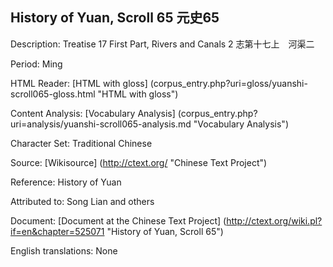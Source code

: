 ## History of Yuan, Scroll 65 元史65

Description: Treatise 17 First Part, Rivers and Canals 2 志第十七上　河渠二

Period: Ming

HTML Reader: [HTML with gloss] (corpus_entry.php?uri=gloss/yuanshi-scroll065-gloss.html "HTML with gloss")

Content Analysis: [Vocabulary Analysis] (corpus_entry.php?uri=analysis/yuanshi-scroll065-analysis.md "Vocabulary Analysis")

Character Set: Traditional Chinese

Source: [Wikisource] (http://ctext.org/ "Chinese Text Project")

Reference: History of Yuan

Attributed to: Song Lian and others

Document: [Document at the Chinese Text Project] (http://ctext.org/wiki.pl?if=en&chapter=525071 "History of Yuan, Scroll 65")

English translations: None